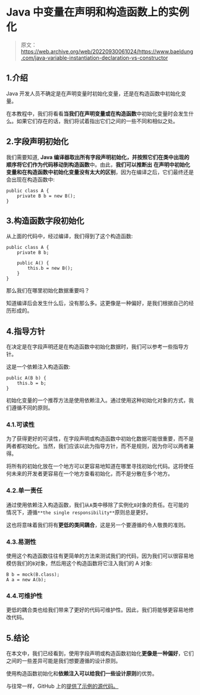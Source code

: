 # Java 中变量在声明和构造函数上的实例化

> 原文：<https://web.archive.org/web/20220930061024/https://www.baeldung.com/java-variable-instantiation-declaration-vs-constructor>

## 1.介绍

Java 开发人员不确定是在声明变量时初始化变量，还是在构造函数中初始化变量。

在本教程中，我们将看看**当我们在声明变量或在构造函数**中初始化变量时会发生什么。如果它们存在的话，我们将试着指出它们之间的一些不同和相似之处。

## 2.字段声明初始化

我们需要知道, **Java 编译器取出所有字段声明初始化，并按照它们在类中出现的顺序将它们作为代码移动到构造函数**中。由此，**我们可以推断出** **在声明中初始化变量和在构造函数中初始化变量没有太大的区别**，因为在编译之后，它们最终还是会出现在构造函数中:

```
public class A {
    private B b = new B();
}
```

## 3.构造函数字段初始化

从上面的代码中，经过编译，我们得到了这个构造函数:

```
public class A {
    private B b;

    public A() {
        this.b = new B();
    }
}
```

那么我们在哪里初始化数据重要吗？

知道编译后会发生什么后，没有那么多。这更像是一种偏好，是我们根据自己的经历形成的。

## 4.指导方针

在决定是在字段声明还是在构造函数中初始化数据时，我们可以参考一些指导方针。

这是一个依赖注入构造函数:

```
public A(B b) {
    this.b = b;
}
```

初始化变量的一个推荐方法是使用依赖注入。通过使用这种初始化对象的方式，我们遵循不同的原则。

### 4.1.可读性

为了获得更好的可读性，在字段声明或构造函数中初始化数据可能很重要，而不是两者都初始化。当然，我们应该以此为指导方针，而不是规则，因为你可以两者兼得。

将所有的初始化放在一个地方可以更容易地知道在哪里寻找初始化代码。这将使任何未来的开发者更容易在一个地方查看初始化，而不是分散在多个地方。

### 4.2.单一责任

通过使用依赖注入构造函数，我们从`A`类中移除了实例化`B`对象的责任。在可能的情况下，遵循`**the single responsibility**`原则总是更好。

这也将意味着我们将有**更低的类间耦合**，这是另一个要遵循的令人敬畏的准则。

### 4.3.易测性

使用这个构造函数往往有更简单的方法来测试我们的代码，因为我们可以很容易地模仿我们的`B`对象，然后用这个构造函数将它注入我们的 A 对象:

```
B b = mock(B.class);
A a = new A(b);
```

### 4.4.可维护性

更低的耦合类也给我们带来了更好的代码可维护性。因此，我们将能够更容易地修改代码。

## 5.结论

在本文中，我们已经看到，使用字段声明或构造函数初始化**更像是一种偏好**，它们之间的一些差异可能是我们想要遵循的设计原则。

使用构造函数初始化和**依赖注入可以给我们一些设计原则**的优势。

与往常一样，GitHub 上的[提供了示例的源代码。](https://web.archive.org/web/20221218190253/https://github.com/eugenp/tutorials/tree/master/core-java-modules/core-java-lang-5)